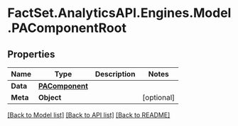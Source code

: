 # FactSet.AnalyticsAPI.Engines.Model.PAComponentRoot

## Properties

Name | Type | Description | Notes
------------ | ------------- | ------------- | -------------
**Data** | [**PAComponent**](PAComponent.md) |  | 
**Meta** | **Object** |  | [optional] 

[[Back to Model list]](../README.md#documentation-for-models) [[Back to API list]](../README.md#documentation-for-api-endpoints) [[Back to README]](../README.md)

